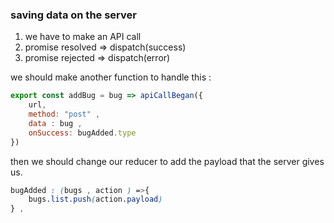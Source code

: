 ### saving data on the server

1. we have to make an API call
2. promise resolved => dispatch(success)
2. promise rejected => dispatch(error)


we should make another function to handle this :
```js
export const addBug = bug => apiCallBegan({
    url, 
    method: "post" , 
    data : bug ,
    onSuccess: bugAdded.type
})
```

then we should change our reducer to add the payload that the server gives us.

```css
bugAdded : (bugs , action ) =>{ 
    bugs.list.push(action.payload)
} , 
```

